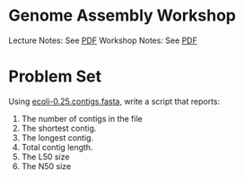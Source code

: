 # Genome Assembly Workshop

Lecture Notes: See [PDF]()
Workshop Notes: See [PDF](Triant_AssemblyWorkshop_PFB2022.pdf)


# Problem Set

Using [ecoli-0.25.contigs.fasta](https://raw.githubusercontent.com/prog4biol/pfb2022/master/workshops/GenomeAssembly/ecoli_0.25.contigs.fasta), write a script that reports:

1. The number of contigs in the file
2. The shortest contig.
3. The longest contig.
4. Total contig length.
5. The L50 size
6. The N50 size
